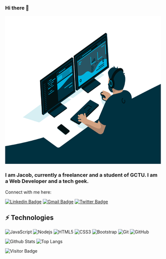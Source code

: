 ### Hi there 👋


<p align="center">
  <img width="1020" height="480" src="https://github.com/JZD3N/tmp/blob/main/68747470733a2f2f63646e2e6472696262626c652e636f6d2f75736572732f3733303730332f73637265656e73686f74732f363538313234332f6176656e746f2e676966.gif">
</p>

### I am Jacob, currently a freelancer and a student of GCTU. I am a Web Developer and a tech geek. 
Connect with me here:

[![Linkedin Badge](https://img.shields.io/badge/-jacob-blue?style=flat-square&logo=Linkedin&logoColor=white&link=https://www.linkedin.com/in/jacobquarshie/)](https://www.linkedin.com/in/jacobquarshie/)
[![Gmail Badge](https://img.shields.io/badge/-jacobquarshie01@gmail.com-c14438?style=flat-square&logo=Gmail&logoColor=white&link=mailto:jacobquarshie01@gmail.com)](mailto:jacobquarshie01@gmail.com)
[![Twitter Badge](https://img.shields.io/badge/damn.nii-1877F2?style=flat-square&logo=Twitter&logoColor=white&link=https://twitter.com/devwxthjake)](https://twitter.com/devwxthjake)


## ⚡ Technologies

![JavaScript](https://img.shields.io/badge/-JavaScript-black?style=flat-square&logo=javascript)
![Nodejs](https://img.shields.io/badge/-Nodejs-black?style=flat-square&logo=Node.js)
![HTML5](https://img.shields.io/badge/-HTML5-E34F26?style=flat-square&logo=html5&logoColor=white)
![CSS3](https://img.shields.io/badge/-CSS3-1572B6?style=flat-square&logo=css3)
![Bootstrap](https://img.shields.io/badge/-Bootstrap-563D7C?style=flat-square&logo=bootstrap)
![Git](https://img.shields.io/badge/-Git-black?style=flat-square&logo=git)
![GitHub](https://img.shields.io/badge/-GitHub-181717?style=flat-square&logo=github)

![Github Stats](https://github-readme-stats.vercel.app/api?username=JZD3N&count_private=true&show_icons=true&include_all_commits=true)
![Top Langs](https://github-readme-stats.vercel.app/api/top-langs/?username=JZD3N&hide=TeX&layout=compact)

![Visitor Badge](https://visitor-badge.laobi.icu/badge?page_id=ludehsar.ludehsar)


<!--
**JZD3N/JZD3N** is a ✨ _special_ ✨ repository because its `README.md` (this file) appears on your GitHub profile.

Here are some ideas to get you started:

- 🔭 I’m currently working on ...
- 🌱 I’m currently learning ...
- 👯 I’m looking to collaborate on ...
- 🤔 I’m looking for help with ...
- 💬 Ask me about ...
- 📫 How to reach me: ...
- 😄 Pronouns: ...
- ⚡ Fun fact: ...
-->
